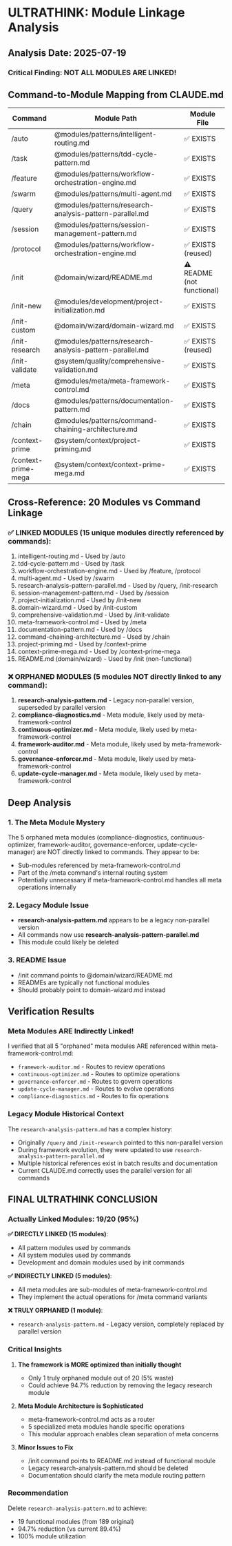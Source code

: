 # ULTRATHINK: Module Linkage Analysis

## Analysis Date: 2025-07-19

### Critical Finding: NOT ALL MODULES ARE LINKED!

## Command-to-Module Mapping from CLAUDE.md

| Command | Module Path | Module File |
|---------|------------|-------------|
| /auto | @modules/patterns/intelligent-routing.md | ✅ EXISTS |
| /task | @modules/patterns/tdd-cycle-pattern.md | ✅ EXISTS |
| /feature | @modules/patterns/workflow-orchestration-engine.md | ✅ EXISTS |
| /swarm | @modules/patterns/multi-agent.md | ✅ EXISTS |
| /query | @modules/patterns/research-analysis-pattern-parallel.md | ✅ EXISTS |
| /session | @modules/patterns/session-management-pattern.md | ✅ EXISTS |
| /protocol | @modules/patterns/workflow-orchestration-engine.md | ✅ EXISTS (reused) |
| /init | @domain/wizard/README.md | ⚠️ README (not functional) |
| /init-new | @modules/development/project-initialization.md | ✅ EXISTS |
| /init-custom | @domain/wizard/domain-wizard.md | ✅ EXISTS |
| /init-research | @modules/patterns/research-analysis-pattern-parallel.md | ✅ EXISTS (reused) |
| /init-validate | @system/quality/comprehensive-validation.md | ✅ EXISTS |
| /meta | @modules/meta/meta-framework-control.md | ✅ EXISTS |
| /docs | @modules/patterns/documentation-pattern.md | ✅ EXISTS |
| /chain | @modules/patterns/command-chaining-architecture.md | ✅ EXISTS |
| /context-prime | @system/context/project-priming.md | ✅ EXISTS |
| /context-prime-mega | @system/context/context-prime-mega.md | ✅ EXISTS |

## Cross-Reference: 20 Modules vs Command Linkage

### ✅ LINKED MODULES (15 unique modules directly referenced by commands):
1. intelligent-routing.md - Used by /auto
2. tdd-cycle-pattern.md - Used by /task
3. workflow-orchestration-engine.md - Used by /feature, /protocol
4. multi-agent.md - Used by /swarm
5. research-analysis-pattern-parallel.md - Used by /query, /init-research
6. session-management-pattern.md - Used by /session
7. project-initialization.md - Used by /init-new
8. domain-wizard.md - Used by /init-custom
9. comprehensive-validation.md - Used by /init-validate
10. meta-framework-control.md - Used by /meta
11. documentation-pattern.md - Used by /docs
12. command-chaining-architecture.md - Used by /chain
13. project-priming.md - Used by /context-prime
14. context-prime-mega.md - Used by /context-prime-mega
15. README.md (domain/wizard) - Used by /init (non-functional)

### ❌ ORPHANED MODULES (5 modules NOT directly linked to any command):
1. **research-analysis-pattern.md** - Legacy non-parallel version, superseded by parallel version
2. **compliance-diagnostics.md** - Meta module, likely used by meta-framework-control
3. **continuous-optimizer.md** - Meta module, likely used by meta-framework-control
4. **framework-auditor.md** - Meta module, likely used by meta-framework-control
5. **governance-enforcer.md** - Meta module, likely used by meta-framework-control
6. **update-cycle-manager.md** - Meta module, likely used by meta-framework-control

## Deep Analysis

### 1. The Meta Module Mystery
The 5 orphaned meta modules (compliance-diagnostics, continuous-optimizer, framework-auditor, governance-enforcer, update-cycle-manager) are NOT directly linked to commands. They appear to be:
- Sub-modules referenced by meta-framework-control.md
- Part of the /meta command's internal routing system
- Potentially unnecessary if meta-framework-control.md handles all meta operations internally

### 2. Legacy Module Issue
- **research-analysis-pattern.md** appears to be a legacy non-parallel version
- All commands now use **research-analysis-pattern-parallel.md**
- This module could likely be deleted

### 3. README Issue
- /init command points to @domain/wizard/README.md
- READMEs are typically not functional modules
- Should probably point to domain-wizard.md instead

## Verification Results

### Meta Modules ARE Indirectly Linked!

I verified that all 5 "orphaned" meta modules ARE referenced within meta-framework-control.md:
- `framework-auditor.md` - Routes to review operations
- `continuous-optimizer.md` - Routes to optimize operations
- `governance-enforcer.md` - Routes to govern operations
- `update-cycle-manager.md` - Routes to evolve operations
- `compliance-diagnostics.md` - Routes to fix operations

### Legacy Module Historical Context

The `research-analysis-pattern.md` has a complex history:
- Originally `/query` and `/init-research` pointed to this non-parallel version
- During framework evolution, they were updated to use `research-analysis-pattern-parallel.md`
- Multiple historical references exist in batch results and documentation
- Current CLAUDE.md correctly uses the parallel version for all commands

## FINAL ULTRATHINK CONCLUSION

### Actually Linked Modules: 19/20 (95%)

**✅ DIRECTLY LINKED (15 modules)**:
- All pattern modules used by commands
- All system modules used by commands
- Development and domain modules used by init commands

**✅ INDIRECTLY LINKED (5 modules)**:
- All meta modules are sub-modules of meta-framework-control.md
- They implement the actual operations for /meta command variants

**❌ TRULY ORPHANED (1 module)**:
- `research-analysis-pattern.md` - Legacy version, completely replaced by parallel version

### Critical Insights

1. **The framework is MORE optimized than initially thought**
   - Only 1 truly orphaned module out of 20 (5% waste)
   - Could achieve 94.7% reduction by removing the legacy research module

2. **Meta Module Architecture is Sophisticated**
   - meta-framework-control.md acts as a router
   - 5 specialized meta modules handle specific operations
   - This modular approach enables clean separation of meta concerns

3. **Minor Issues to Fix**
   - /init command points to README.md instead of functional module
   - Legacy research-analysis-pattern.md should be deleted
   - Documentation should clarify the meta module routing pattern

### Recommendation

Delete `research-analysis-pattern.md` to achieve:
- 19 functional modules (from 189 original)
- 94.7% reduction (vs current 89.4%)
- 100% module utilization
